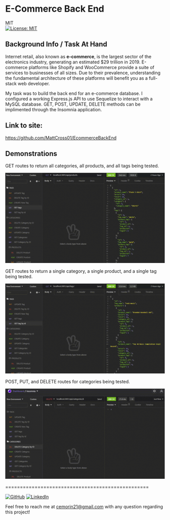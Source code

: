 # E-Commerce Back End

MIT<br>[![License: MIT](https://img.shields.io/badge/License-MIT-yellow.svg)](https://opensource.org/licenses/MIT)

## Background Info / Task At Hand

Internet retail, also known as **e-commerce**, is the largest sector of the electronics industry, generating an estimated $29 trillion in 2019. E-commerce platforms like Shopify and WooCommerce provide a suite of services to businesses of all sizes. Due to their prevalence, understanding the fundamental architecture of these platforms will benefit you as a full-stack web developer.

My task was to build the back end for an e-commerce database. I configured a working Express.js API to use Sequelize to interact with a MySQL database. GET, POST, UPDATE, DELETE methods can be implimented through the Insomnia application.

## Link to site:

https://github.com/MattCross01/EcommerceBackEnd

## Demonstrations

GET routes to return all categories, all products, and all tags being tested.

![DemoGif](./Assets/Demo1.gif)

GET routes to return a single category, a single product, and a single tag being tested.

![DemoGif](./Assets/Demo2.gif)

POST, PUT, and DELETE routes for categories being tested.

![DemoGif](./Assets/Demo3.gif)

=================================================

 [![GitHub](https://img.shields.io/badge/My%20GitHub-Click%20Me!-blueviolet?style=plastic&logo=GitHub)](https://github.com/MattCross01) 
  [![LinkedIn](https://img.shields.io/badge/My%20LinkedIn-Click%20Me!-grey?style=plastic&logo=LinkedIn&labelColor=blue)](https://www.linkedin.com/in/matthew-cross-604a98203/)

  Feel free to reach me at cemorin21@gmail.com with any question regarding this project!



